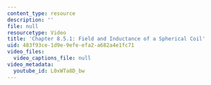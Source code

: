 ```yaml
---
content_type: resource
description: ''
file: null
resourcetype: Video
title: 'Chapter 8.5.1: Field and Inductance of a Spherical Coil'
uid: 483f93ce-1d9e-9efe-efa2-a682a4e1fc71
video_files:
  video_captions_file: null
video_metadata:
  youtube_id: L0xWTa8D_bw
---
```


